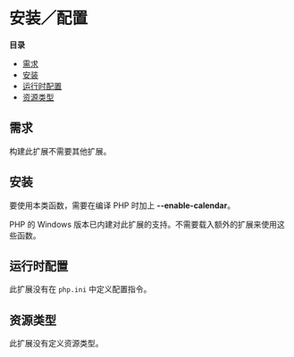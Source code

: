 安装／配置
==========

**目录**

-   [需求](/calendar/setup.html#需求)
-   [安装](/calendar/setup.html#安装)
-   [运行时配置](/calendar/setup.html#运行时配置)
-   [资源类型](/calendar/setup.html#资源类型)

需求
----

构建此扩展不需要其他扩展。

安装
----

要使用本类函数，需要在编译 PHP 时加上 **--enable-calendar**。

PHP 的 Windows
版本已内建对此扩展的支持。不需要载入额外的扩展来使用这些函数。

运行时配置
----------

此扩展没有在 `php.ini` 中定义配置指令。

资源类型
--------

此扩展没有定义资源类型。
